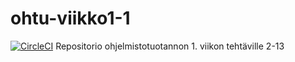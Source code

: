 # ohtu-viikko1-1
[![CircleCI](https://circleci.com/gh/S4ndyk/ohtu-viikko1-1.svg?style=svg)](https://circleci.com/gh/S4ndyk/ohtu-viikko1-1)
Repositorio ohjelmistotuotannon 1. viikon tehtäville 2-13

